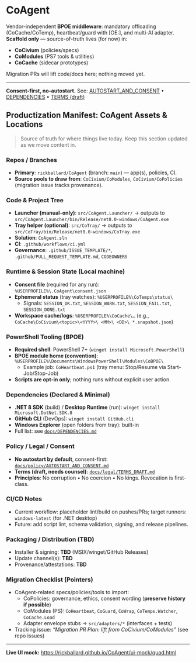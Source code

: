 ﻿# CoAgent

Vendor-independent **BPOE middleware**: mandatory offloading (CoCache/CoTemp), heartbeat/guard with [OE:<glyph>], and multi-AI adapter.
**Scaffold only** — source-of-truth lives (for now) in:
- **CoCivium** (policies/specs)
- **CoModules** (PS7 tools & utilities)
- **CoCache** (sidecar prototypes)

Migration PRs will lift code/docs here; nothing moved yet.


---

**Consent-first, no-autostart.** See: [AUTOSTART_AND_CONSENT](docs/policy/AUTOSTART_AND_CONSENT.md) • [DEPENDENCIES](docs/DEPENDENCIES.md) • [TERMS (draft)](docs/legal/TERMS_DRAFT.md)

## Productization Manifest: CoAgent Assets & Locations

> Source of truth for where things live today. Keep this section updated as we move content in.

### Repos / Branches
- **Primary**: `rickballard/CoAgent` (branch: `main`) — app(s), policies, CI.
- **Source pools to draw from**: `CoCivium/CoModules`, `CoCivium/CoPolicies` (migration issue tracks provenance).

### Code & Project Tree
- **Launcher (manual-only)**: `src/CoAgent.Launcher/` → outputs to `src/CoAgent.Launcher/bin/Release/net8.0-windows/CoAgent.exe`
- **Tray helper (optional)**: `src/CoTray/` → outputs to `src/CoTray/bin/Release/net8.0-windows/CoTray.exe`
- **Solution**: `CoAgent.sln`
- **CI**: `.github/workflows/ci.yml`
- **Governance**: `.github/ISSUE_TEMPLATE/*`, `.github/PULL_REQUEST_TEMPLATE.md`, `CODEOWNERS`

### Runtime & Session State (Local machine)
- **Consent file** (required for any run): `%USERPROFILE%\.CoAgent\consent.json`
- **Ephemeral status** (tray watches): `%USERPROFILE%\CoTemps\status\`  
  - Signals: `SESSION_OK.txt`, `SESSION_WARN.txt`, `SESSION_FAIL.txt`, `SESSION_DONE.txt`
- **Workspace cache/logs**: `%USERPROFILE%\CoCache\…` (e.g., `CoCache\CoCivium\<topic>\<YYYY>\ <MM>\ <DD>\ *.snapshot.json`)

### PowerShell Tooling (BPOE)
- **Required shell**: PowerShell 7+ (`winget install Microsoft.PowerShell`)
- **BPOE module home (convention)**: `%USERPROFILE%\Documents\WindowsPowerShell\Modules\CoBPOE\`
  - Example job: `CoHeartbeat.ps1` (tray menu: Stop/Resume via Start-Job/Stop-Job)
- **Scripts are **opt-in** only**; nothing runs without explicit user action.

### Dependencies (Declared & Minimal)
- **.NET 8 SDK** (build) / **Desktop Runtime** (run): `winget install Microsoft.DotNet.SDK.8`
- **GitHub CLI** (DevOps): `winget install GitHub.cli`
- **Windows Explorer** (open folders from tray): built-in
- Full list: see [`docs/DEPENDENCIES.md`](docs/DEPENDENCIES.md)

### Policy / Legal / Consent
- **No autostart by default**, consent-first: [`docs/policy/AUTOSTART_AND_CONSENT.md`](docs/policy/AUTOSTART_AND_CONSENT.md)
- **Terms (draft, needs counsel)**: [`docs/legal/TERMS_DRAFT.md`](docs/legal/TERMS_DRAFT.md)
- **Principles**: No corruption • No coercion • No kings. Revocation is first-class.

### CI/CD Notes
- Current workflow: placeholder lint/build on pushes/PRs; target runners: `windows-latest` (for .NET desktop)
- Future: add script lint, schema validation, signing, and release pipelines.

### Packaging / Distribution (TBD)
- Installer & signing: **TBD** (MSIX/winget/GitHub Releases)
- Update channel(s): **TBD**
- Provenance/attestations: **TBD**

### Migration Checklist (Pointers)
- CoAgent-related specs/policies/tools to import:
  - CoPolicies: governance, ethics, consent wording (**preserve history if possible**)
  - CoModules (PS): `CoHeartbeat`, `CoGuard`, `CoWrap`, `CoTemps.Watcher`, `CoCache.Load`
  - Adapter envelope stubs → `src/adapters/*` (interfaces + tests)
- Tracking issue: _“Migration PR Plan: lift from CoCivium/CoModules”_ (see repo issues)

---

**Live UI mock:** https://rickballard.github.io/CoAgent/ui-mock/quad.html

